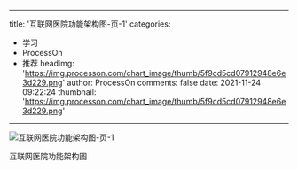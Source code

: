 
---
title: '互联网医院功能架构图-页-1'
categories: 
 - 学习
 - ProcessOn
 - 推荐
headimg: 'https://img.processon.com/chart_image/thumb/5f9cd5cd07912948e6e3d229.png'
author: ProcessOn
comments: false
date: 2021-11-24 09:22:24
thumbnail: 'https://img.processon.com/chart_image/thumb/5f9cd5cd07912948e6e3d229.png'
---

<div>   
<img class="thumb" alt="互联网医院功能架构图-页-1" src="https://img.processon.com/chart_image/thumb/5f9cd5cd07912948e6e3d229.png" referrerpolicy="no-referrer">
<p>互联网医院功能架构图</p>  
</div>
            